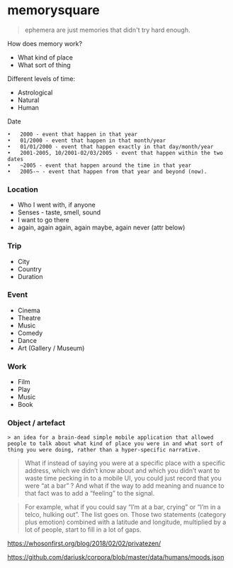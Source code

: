 # memorysquare

> ephemera are just memories that didn't try hard enough. 

How does memory work?

- What kind of place 
- What sort of thing 

Different levels of time: 
- Astrological
- Natural 
- Human 

Date 

	•	2000 - event that happen in that year
	•	01/2000 - event that happen in that month/year
	•	01/01/2000 - event that happen exactly in that day/month/year
	•	2001-2005, 10/2001-02/03/2005 - event that happen within the two dates
	•	~2005 - event that happen around the time in that year
	•	2005-~ - event that happen from that year and beyond (now).

### Location
- Who I went with, if anyone
- Senses - taste, smell, sound 
- I want to go there
- again, again again, again maybe, again never (attr below)

### Trip 
- City
- Country 
- Duration
	
### Event 
- Cinema
- Theatre 
- Music
- Comedy
- Dance 
- Art (Gallery / Museum) 
	
### Work 
- Film 
- Play
- Music
- Book	
	
### Object / artefact 	
	
	> an idea for a brain-dead simple mobile application that allowed people to talk about what kind of place you were in and what sort of thing you were doing, rather than a hyper-specific narrative.
  
> What if instead of saying you were at a specific place with a specific address, which we didn’t know about and which you didn’t want to waste time pecking in to a mobile UI, you could just record that you were “at a bar” ? And what if the way to add meaning and nuance to that fact was to add a “feeling” to the signal.

> For example, what if you could say “I’m at a bar, crying” or “I’m in a telco, hulking out”. The list goes on. Those two statements (category plus emotion) combined with a latitude and longitude, multiplied by a lot of people, start to fill in a lot of gaps.

https://whosonfirst.org/blog/2018/02/02/privatezen/

https://github.com/dariusk/corpora/blob/master/data/humans/moods.json

